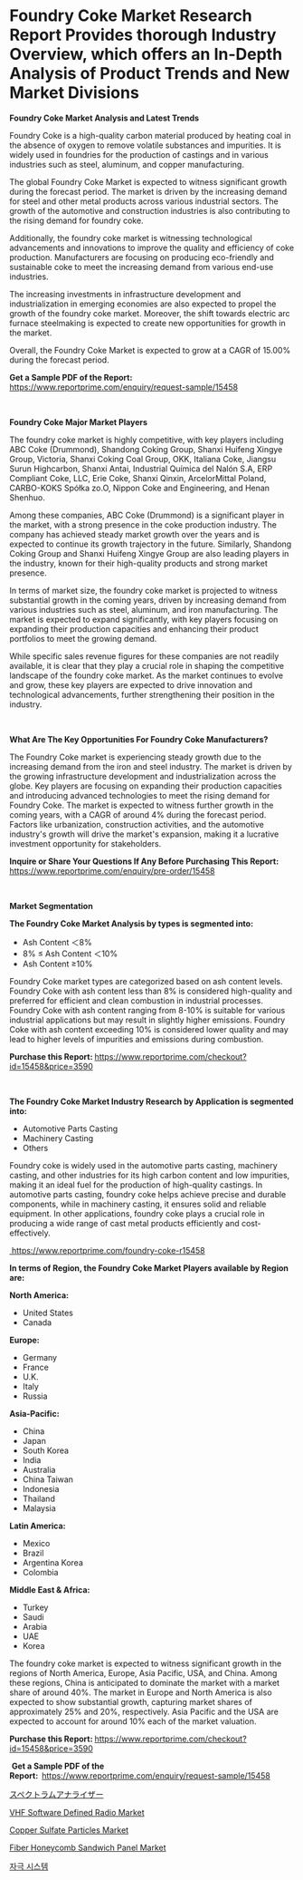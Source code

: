 <p><h1>Foundry Coke Market Research Report Provides thorough Industry Overview, which offers an In-Depth Analysis of Product Trends and New Market Divisions</h1></p><p><strong>Foundry Coke Market Analysis and Latest Trends</strong></p>
<p><p>Foundry Coke is a high-quality carbon material produced by heating coal in the absence of oxygen to remove volatile substances and impurities. It is widely used in foundries for the production of castings and in various industries such as steel, aluminum, and copper manufacturing.</p><p>The global Foundry Coke Market is expected to witness significant growth during the forecast period. The market is driven by the increasing demand for steel and other metal products across various industrial sectors. The growth of the automotive and construction industries is also contributing to the rising demand for foundry coke.</p><p>Additionally, the foundry coke market is witnessing technological advancements and innovations to improve the quality and efficiency of coke production. Manufacturers are focusing on producing eco-friendly and sustainable coke to meet the increasing demand from various end-use industries.</p><p>The increasing investments in infrastructure development and industrialization in emerging economies are also expected to propel the growth of the foundry coke market. Moreover, the shift towards electric arc furnace steelmaking is expected to create new opportunities for growth in the market.</p><p>Overall, the Foundry Coke Market is expected to grow at a CAGR of 15.00% during the forecast period.</p></p>
<p><strong>Get a Sample PDF of the Report:&nbsp;</strong> <a href="https://www.reportprime.com/enquiry/request-sample/15458">https://www.reportprime.com/enquiry/request-sample/15458</a></p>
<p>&nbsp;</p>
<p><strong>Foundry Coke Major Market Players</strong></p>
<p><p>The foundry coke market is highly competitive, with key players including ABC Coke (Drummond), Shandong Coking Group, Shanxi Huifeng Xingye Group, Victoria, Shanxi Coking Coal Group, OKK, Italiana Coke, Jiangsu Surun Highcarbon, Shanxi Antai, Industrial Química del Nalón S.A, ERP Compliant Coke, LLC, Erie Coke, Shanxi Qinxin, ArcelorMittal Poland, CARBO-KOKS Spółka zo.O, Nippon Coke and Engineering, and Henan Shenhuo.</p><p>Among these companies, ABC Coke (Drummond) is a significant player in the market, with a strong presence in the coke production industry. The company has achieved steady market growth over the years and is expected to continue its growth trajectory in the future. Similarly, Shandong Coking Group and Shanxi Huifeng Xingye Group are also leading players in the industry, known for their high-quality products and strong market presence.</p><p>In terms of market size, the foundry coke market is projected to witness substantial growth in the coming years, driven by increasing demand from various industries such as steel, aluminum, and iron manufacturing. The market is expected to expand significantly, with key players focusing on expanding their production capacities and enhancing their product portfolios to meet the growing demand.</p><p>While specific sales revenue figures for these companies are not readily available, it is clear that they play a crucial role in shaping the competitive landscape of the foundry coke market. As the market continues to evolve and grow, these key players are expected to drive innovation and technological advancements, further strengthening their position in the industry.</p></p>
<p>&nbsp;</p>
<p><strong>What Are The Key Opportunities For Foundry Coke Manufacturers?</strong></p>
<p><p>The Foundry Coke market is experiencing steady growth due to the increasing demand from the iron and steel industry. The market is driven by the growing infrastructure development and industrialization across the globe. Key players are focusing on expanding their production capacities and introducing advanced technologies to meet the rising demand for Foundry Coke. The market is expected to witness further growth in the coming years, with a CAGR of around 4% during the forecast period. Factors like urbanization, construction activities, and the automotive industry's growth will drive the market's expansion, making it a lucrative investment opportunity for stakeholders.</p></p>
<p><strong>Inquire or Share Your Questions If Any Before Purchasing This Report:</strong> <a href="https://www.reportprime.com/enquiry/pre-order/15458">https://www.reportprime.com/enquiry/pre-order/15458</a></p>
<p>&nbsp;</p>
<p><strong>Market Segmentation</strong></p>
<p><strong>The Foundry Coke Market Analysis by types is segmented into:</strong></p>
<p><ul><li>Ash Content ＜8%</li><li>8% ≤ Ash Content ＜10%</li><li>Ash Content ≥10%</li></ul></p>
<p><p>Foundry Coke market types are categorized based on ash content levels. Foundry Coke with ash content less than 8% is considered high-quality and preferred for efficient and clean combustion in industrial processes. Foundry Coke with ash content ranging from 8-10% is suitable for various industrial applications but may result in slightly higher emissions. Foundry Coke with ash content exceeding 10% is considered lower quality and may lead to higher levels of impurities and emissions during combustion.</p></p>
<p><strong>Purchase this Report:&nbsp;</strong><a href="https://www.reportprime.com/checkout?id=15458&price=3590">https://www.reportprime.com/checkout?id=15458&price=3590</a></p>
<p>&nbsp;</p>
<p><strong>The Foundry Coke Market Industry Research by Application is segmented into:</strong></p>
<p><ul><li>Automotive Parts Casting</li><li>Machinery Casting</li><li>Others</li></ul></p>
<p><p>Foundry coke is widely used in the automotive parts casting, machinery casting, and other industries for its high carbon content and low impurities, making it an ideal fuel for the production of high-quality castings. In automotive parts casting, foundry coke helps achieve precise and durable components, while in machinery casting, it ensures solid and reliable equipment. In other applications, foundry coke plays a crucial role in producing a wide range of cast metal products efficiently and cost-effectively.</p></p>
<p><a href="https://www.reportprime.com/foundry-coke-r15458">&nbsp;https://www.reportprime.com/foundry-coke-r15458</a></p>
<p><strong>In terms of Region, the Foundry Coke Market Players available by Region are:</strong></p>
<p>
    <p> <strong> North America: </strong>
        <ul>
            <li>United States</li>
            <li>Canada</li>
        </ul>
        </p> 
    <p> <strong> Europe: </strong>
        <ul>
            <li>Germany</li>
            <li>France</li>
            <li>U.K.</li>
            <li>Italy</li>
            <li>Russia</li>
        </ul>
        </p> 
    <p> <strong> Asia-Pacific: </strong>
        <ul>
            <li>China</li>
            <li>Japan</li>
            <li>South Korea</li>
            <li>India</li>
            <li>Australia</li>
            <li>China Taiwan</li>
            <li>Indonesia</li>
            <li>Thailand</li>
            <li>Malaysia</li>
        </ul>
        </p> 
    <p> <strong> Latin America: </strong>
        <ul>
            <li>Mexico</li>
            <li>Brazil</li>
            <li>Argentina Korea</li>
            <li>Colombia</li>
        </ul>
        </p> 
    <p> <strong> Middle East & Africa: </strong>
        <ul>
            <li>Turkey</li>
            <li>Saudi</li>
            <li>Arabia</li>
            <li>UAE</li>
            <li>Korea</li>
        </ul>
    </p>
    </p>
<p><p>The foundry coke market is expected to witness significant growth in the regions of North America, Europe, Asia Pacific, USA, and China. Among these regions, China is anticipated to dominate the market with a market share of around 40%. The market in Europe and North America is also expected to show substantial growth, capturing market shares of approximately 25% and 20%, respectively. Asia Pacific and the USA are expected to account for around 10% each of the market valuation.</p></p>
<p><strong>Purchase this Report: </strong><a href="https://www.reportprime.com/checkout?id=15458&price=3590">https://www.reportprime.com/checkout?id=15458&price=3590</a></p>
<p>&nbsp;<strong>Get a Sample PDF of the Report:&nbsp;&nbsp;</strong><a href="https://www.reportprime.com/enquiry/request-sample/15458">https://www.reportprime.com/enquiry/request-sample/15458</a></p>
<p><strong></strong></p>
<p><p><a href="https://medium.com/@kelscdowell78456/%E3%82%B9%E3%83%9A%E3%82%AF%E3%83%88%E3%83%A9%E3%83%A0%E3%82%A2%E3%83%8A%E3%83%A9%E3%82%A4%E3%82%B6%E3%83%BC%E5%B8%82%E5%A0%B4%E3%81%AE%E5%B1%95%E6%9C%9B-%E7%94%A3%E6%A5%AD%E6%A6%82%E8%A6%81%E3%81%A8%E4%BA%88%E6%B8%AC-2024%E5%B9%B4%E3%81%8B%E3%82%892031%E5%B9%B4%E3%81%BE%E3%81%A7-0d815181eadb">スペクトラムアナライザー</a></p><p><a href="https://medium.com/@liam.mcgrath5645/vhf-software-defined-radio-market-report-reveals-the-latest-trends-and-growth-opportunities-of-this-28f4643778f1">VHF Software Defined Radio Market</a></p><p><a href="https://www.linkedin.com/pulse/copper-sulfate-particles-market-size-reflecting-forecast-iweke?trackingId=CldFyzmrORDL7Zmcw1niXQ%3D%3D">Copper Sulfate Particles Market</a></p><p><a href="https://www.linkedin.com/pulse/fiber-honeycomb-sandwich-panel-market-research-report-unlocks-wvx5e?trackingId=4wouoJu3rATBoB%2BGAMmDuQ%3D%3D">Fiber Honeycomb Sandwich Panel Market</a></p><p><a href="https://medium.com/@jonatanjast1928/%EC%9E%90%EA%B7%B9-%EC%8B%9C%EC%8A%A4%ED%85%9C-%EC%8B%9C%EC%9E%A5%EC%9D%80-%EC%8B%9C%EC%9E%A5-%EC%A0%90%EC%9C%A0%EC%9C%A8-%EC%8B%9C%EC%9E%A5-%EB%8F%99%ED%96%A5-%EB%B0%8F-%EC%8B%9C%EC%9E%A5-%EC%84%B1%EC%9E%A5%EC%97%90-%EB%8C%80%ED%95%9C-%EC%A0%95%EB%B3%B4%EB%A5%BC-%EC%A0%9C%EA%B3%B5%ED%95%A9%EB%8B%88%EB%8B%A4-c58fcf9de51f">자극 시스템</a></p></p>